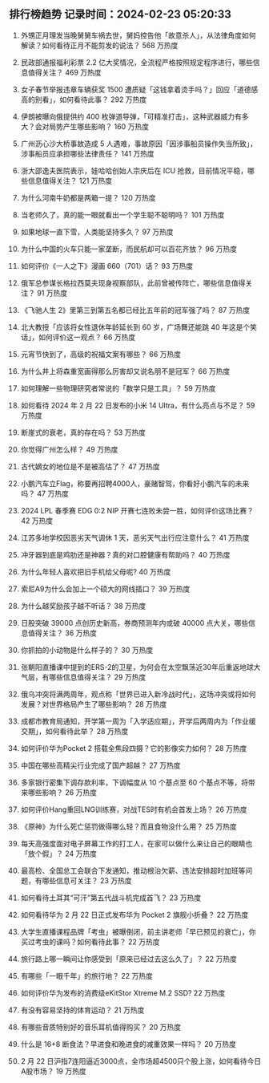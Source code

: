 
## 排行榜趋势 记录时间：2024-02-23 05:20:33
  
  1. 外甥正月理发当晚舅舅车祸去世，舅妈控告他「故意杀人」，从法律角度如何解读？如何看待正月不能剪发的说法？ 568 万热度
    
  2. 民政部通报福利彩票 2.2 亿大奖情况，全流程严格按照规定程序进行，哪些信息值得关注？ 469 万热度
    
  3. 女子春节举报违章车辆获奖 1500 遭质疑「这钱拿着烫手吗？」回应「道德感高的别看」，如何看待此事？ 292 万热度
    
  4. 伊朗被曝向俄提供约 400 枚弹道导弹，「可精准打击」，这种武器威力有多大？会对局势产生哪些影响？ 160 万热度
    
  5. 广州沥心沙大桥事故造成 5 人遇难，事故原因「因涉事船员操作失当所致」，涉事船员应承担哪些法律责任？ 141 万热度
    
  6. 浙大邵逸夫医院表示，娃哈哈创始人宗庆后在 ICU 抢救，目前情况平稳，哪些信息值得关注？ 121 万热度
    
  7. 为什么河南牛奶都是两箱一提？ 120 万热度
    
  8. 当老师久了，真的能一眼就看出一个学生聪不聪明吗？ 101 万热度
    
  9. 如果地球一直下雪，人类能坚持多久？ 97 万热度
    
  10. 为什么中国的火车只能一家垄断，而民航却可以百花齐放？ 96 万热度
    
  11. 如何评价《一人之下》漫画 660（701）话？ 93 万热度
    
  12. 俄军总参谋长格拉西莫夫现身视察部队，此前曾被传阵亡，哪些信息值得关注？ 91 万热度
    
  13. 《飞驰人生 2》里第三到第五名都已经比五年前的冠军强了吗？ 87 万热度
    
  14. 北大教授「应该将女性退休年龄延长到 60 岁，广场舞还能跳 40 年这是个笑话」，如何评价这一观点？ 66 万热度
    
  15. 元宵节快到了，高级的祝福文案有哪些？ 66 万热度
    
  16. 为什么井上将森重宽画得那么厉害却又说名朋不是冠军？ 66 万热度
    
  17. 如何理解一些物理研究者常说的「数学只是工具」？ 59 万热度
    
  18. 如何看待 2024 年 2 月 22 日发布的小米 14 Ultra，有什么亮点与不足？ 59 万热度
    
  19. 断崖式的衰老，真的存在吗？ 53 万热度
    
  20. 你觉得广州怎么样？ 49 万热度
    
  21. 古代嫡女的地位是不是被高估了？ 47 万热度
    
  22. 小鹏汽车立Flag，称要再招聘4000人，豪赌智驾，你看好小鹏汽车的未来吗？ 47 万热度
    
  23. 2024 LPL 春季赛 EDG 0:2 NIP 开赛七连败未尝一胜，如何评价这场比赛？ 42 万热度
    
  24. 江苏多地学校因恶劣天气调休 1 天，恶劣天气出行应注意什么？ 41 万热度
    
  25. 冲牙器到底是鸡肋还是神器？真的对口腔健康有帮助吗？ 40 万热度
    
  26. 为什么年轻人喜欢把旧手机给父母呢? 40 万热度
    
  27. 索尼A9为什么会加上一个硕大的网线插口？ 39 万热度
    
  28. 为什么越奖励孩子越不听话？ 38 万热度
    
  29. 日股突破 39000 点创历史新高，券商预测年内或破 40000 点大关，哪些信息值得关注？ 36 万热度
    
  30. 你抓拍的小动物是什么样子的？ 30 万热度
    
  31. 张朝阳直播课中提到的ERS-2的卫星，为何会在太空飘荡近30年后重返地球大气层，有哪些信息值得关注？ 29 万热度
    
  32. 俄乌冲突将满两周年，观点称「世界已进入新冷战时代」，这场冲突或将如何发展？对世界格局产生了哪些影响？ 28 万热度
    
  33. 成都市教育局通知，开学第一周为「入学适应期」，开学后两周内为「作业缓交期」，如何看待此举？ 28 万热度
    
  34. 如何评价华为Pocket 2 搭载全焦段四摄？它的影像实力如何？ 28 万热度
    
  35. 中国在哪些高精尖行业完成了国产超越？ 27 万热度
    
  36. 多家银行密集下调存款利率，下调幅度从 10 个基点至 60 个基点不等，将带来哪些影响？ 26 万热度
    
  37. 如何评价Hang重回LNG训练赛，对战TES时有机会首发上场？ 26 万热度
    
  38. 《原神》为什么死亡惩罚做得哪么轻？而且食物没什么用？ 25 万热度
    
  39. 每天高强度面对电子屏幕工作的打工人，在家可以做什么来让自己的眼睛也「放个假」？ 24 万热度
    
  40. 最高检、全国总工会联合下发通知，推动根治欠薪、违法安排超时加班等问题，有哪些信息可关注？ 23 万热度
    
  41. 如何看待土耳其“可汗”第五代战斗机完成首飞？ 23 万热度
    
  42. 如何看待华为 2 月 22 日正式发布华为 Pocket 2 旗舰小折叠？ 22 万热度
    
  43. 大学生直播课程品牌「考虫」被曝倒闭，前主讲老师「早已预见的衰亡」，你买过考虫的课吗？如何看待此事？ 22 万热度
    
  44. 旅行路上哪一瞬间让你感受到「原来已经过去这么久了」？ 22 万热度
    
  45. 有哪些「一眼千年」的旅行地？ 22 万热度
    
  46. 如何评价华为发布的消费级eKitStor Xtreme M.2 SSD? 22 万热度
    
  47. 有没有容易坚持的体育运动？ 21 万热度
    
  48. 有哪些音质特别好的音乐耳机值得购买？ 20 万热度
    
  49. 什么是 16+8 断食法？早进食和晚进食的减重效果一样吗？ 20 万热度
    
  50. 2 月 22 日沪指7连阳逼近3000点，全市场超4500只个股上涨，如何看待今日A股市场？ 19 万热度
    